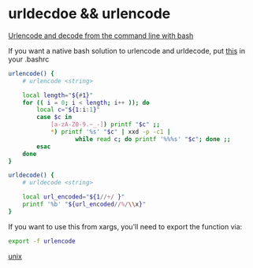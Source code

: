 

# urldecdoe && urlencode



[Urlencode and decode from the command line with bash](https://newfivefour.com/unix-urlencode-urldecode-command-line-bash.html)

If you want a native bash solution to urlencode and urldecode, put [this](https://gist.github.com/cdown/1163649) in your .bashrc

```bash
urlencode() {
    # urlencode <string>

    local length="${#1}"
    for (( i = 0; i < length; i++ )); do
        local c="${1:i:1}"
        case $c in
            [a-zA-Z0-9.~_-]) printf "$c" ;;
            *) printf '%s' "$c" | xxd -p -c1 |
                   while read c; do printf '%%%s' "$c"; done ;;
        esac
    done
}

urldecode() {
    # urldecode <string>

    local url_encoded="${1//+/ }"
    printf '%b' "${url_encoded//%/\\x}"
}
```

If you want to use this from xargs, you'll need to export the function via:

```sh
export -f urlencode
```

[unix](https://newfivefour.com/category_unix.html)
